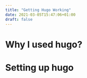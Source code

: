 ```yaml
---
title: "Getting Hugo Working"
date: 2021-03-05T15:47:06+01:00
draft: false
---
```


# Why I used hugo?

# Setting up hugo



